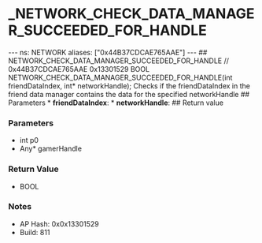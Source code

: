 # _NETWORK_CHECK_DATA_MANAGER_SUCCEEDED_FOR_HANDLE

--- ns: NETWORK aliases: ["0x44B37CDCAE765AAE"] --- ## NETWORK_CHECK_DATA_MANAGER_SUCCEEDED_FOR_HANDLE  // 0x44B37CDCAE765AAE 0x13301529 BOOL NETWORK_CHECK_DATA_MANAGER_SUCCEEDED_FOR_HANDLE(int friendDataIndex, int* networkHandle);  Checks if the friendDataIndex in the friend data manager contains the data for the specified networkHandle  ## Parameters * **friendDataIndex**: * **networkHandle**:  ## Return value

### Parameters
* int p0
* Any* gamerHandle

### Return Value
* BOOL

### Notes
* AP Hash: 0x0x13301529
* Build: 811

